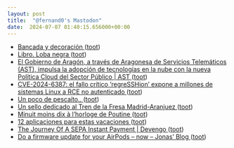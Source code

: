 ```yaml
---
layout: post
title:  "@fernand0's Mastodon"
date:  2024-07-07 01:40:15.656000+00:00
---
```

*  [Bancada y decoración ](https://www.flickr.com/photos/fernand0/53817273858) ([toot](https://mastodon.social/@fernand0/112742656616427126))
*  [Libro. Loba negra ](https://fotografiasenmovimiento.wordpress.com/2024/07/06/libro-loba-negra) ([toot](https://mastodon.social/@fernand0/112742625586990962))
*  [El Gobierno de Aragón, a través de Aragonesa de Servicios Telemáticos (AST), impulsa la adopción de tecnologías en la nube con la nueva Política Cloud del Sector Público \| AST ](https://ast.aragon.es/actualidad/el-gobierno-de-aragon-traves-de-aragonesa-de-servicios-telematicos-ast-impulsa-l) ([toot](https://mastodon.social/@fernand0/112742531878524734))
*  [CVE-2024-6387: el fallo crítico ‘regreSSHion’ expone a millones de sistemas Linux a RCE no autenticado ](https://unaaldia.hispasec.com/2024/07/cve-2024-6387-el-fallo-critico-regresshion-expone-a-millones-de-sistemas-linux-a-rce-no-autenticado.htm) ([toot](https://mastodon.social/@fernand0/112740767878677502))
*  [Un poco de pescaíto.. ](https://avecesunafoto.wordpress.com/2024/07/06/un-poco-de-pescaito) ([toot](https://mastodon.social/@fernand0/112740658673555196))
*  [Un sello dedicado al Tren de la Fresa Madrid-Aranjuez ](https://www.vialibre-ffe.com/noticias.asp?not=4220) ([toot](https://mastodon.social/@fernand0/112740572513672483))
*  [Minuit moins dix à l’horloge de  Poutine ](https://politoscope.org/2024/07/3471) ([toot](https://mastodon.social/@fernand0/112740328139743584))
*  [12 aplicaciones para estas vacaciones ](https://www.noticiasdealava.eus/alava/2024/06/30/12-aplicaciones-vacaciones-8418772.htm) ([toot](https://mastodon.social/@fernand0/112740100407252326))
*  [The Journey Of A SEPA Instant Payment \| Devengo ](https://devengo.com/blog/the-journey-of-a-sepa-instant-payment) ([toot](https://mastodon.social/@fernand0/112739336655794048))
*  [Do a firmware update for your AirPods – now – Jonas’ Blog ](https://blogs.gnome.org/jdressler/2024/06/26/do-a-firmware-update-for-your-airpods-now) ([toot](https://mastodon.social/@fernand0/112739037988735265))
